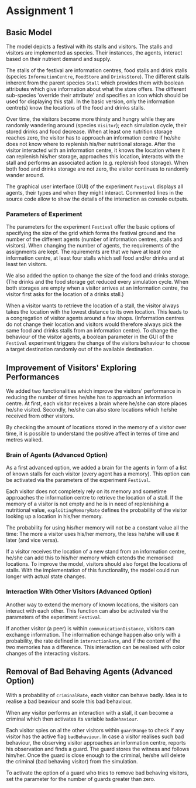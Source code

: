 # Assignment 1

## Basic Model

The model depicts a festival with its stalls and visitors. The stalls and visitors are implemented as species. Their instances, the agents, interact based on their nutrient demand and supply. 

The stalls of the festival are information centres, food stalls and drink stalls (species `InformationCentre`, `FoodStore` and `DrinksStore`). The different stalls inherent from the parent species `Stall` which provides them with boolean attributes which give information about what the store offers. The different sub-species 'override their attribute' and specifies an icon which should be used for displaying this stall. In the basic version, only the information centre(s) know the locations of the food and drinks stalls.

Over time, the visitors become more thirsty and hungry while they are randomly wandering around (species `Visitor`); each simulation cycle, their stored drinks and food decrease. When at least one nutrition storage reaches zero, the visitor has to approach an information centre if he/she does not know where to replenish his/her nutritional storage. After the visitor interacted with an information centre, it knows the location where it can replenish his/her storage, approaches this location, interacts with the stall and performs an associated action (e.g. replenish food storage). When both food and drinks storage are not zero, the visitor continues to randomly wander around.

The graphical user interface (GUI) of the experiment `Festival` displays all agents, their types and when they might interact. Commented lines in the source code allow to show the details of the interaction as console outputs.

### Parameters of Experiment

The parameters for the experiment `Festival` offer the basic options of specifying the size of the grid which forms the festival ground and the number of the different agents (number of information centres, stalls and visitors). When changing the number of agents, the requirements of the assignments are kept. The rquirements are that we have at least one information centre, at least four stalls which sell food and/or drinks and at least ten visitors.

We also added the option to change the size of the food and drinks storage. (The drinks and the food storage get reduced every simulation cycle. When both storages are empty when a visitor arrives at an information centre, the visitor first asks for the location of a drinks stall.)

When a visitor wants to retrieve the location of a stall, the visitor always takes the location with the lowest distance to its own location. This leads to a congregation of visitor agents around a few shops. (Information centres do not change their location and visitors would therefore always pick the same food and drinks stalls from an information centre). To change the behaviour of the visitor agents, a boolean parameter in the GUI of the `Festival` experiment triggers the change of the visitors behaviour to choose a target destination randomly out of the available destination.

## Improvement of Visitors' Exploring Performances

We added two functionalities which improve the visitors' performance in reducing the number of times he/she has to approach an information centre. At first, each visitor receives a brain where he/she can store places he/she visited. Secondly, he/she can also store locations which he/she received from other visitors.

By checking the amount of locations stored in the memory of a visitor over time, it is possible to understand the positive affect in terms of time and metres walked.

### Brain of Agents (Advanced Option)

As a first advanced option, we added a brain for the agents in form of a list of known stalls for each visitor (every agent has a memory). This option can be activated via the parameters of the experiment `Festival`.

Each visitor does not completely rely on its memory and sometime approaches the information centre to retrieve the location of a stall. If the memory of a visitor is not empty and he is in need of replenishing a nutritional value, `exploitingMemoryRate` defines the probability of the visitor looking up a location in his/her memory.

The probability for using his/her memory will not be a constant value all the time: The more a visitor uses his/her memory, the less he/she will use it later (and vice versa).

If a visitor receives the location of a new stand from an information centre, he/she can add this to his/her memory which extends the memorised locations. To improve the model, visitors should also forget the locations of stalls. With the implementation of this functionality, the model could run longer with actual state changes.

### Interaction With Other Visitors (Advanced Option)

Another way to extend the memory of known locations, the visitors can interact with each other. This function can also be activated via the parameters of the experiment `Festival`. 

If another visitor (a peer) is within `communicationDistance`, visitors can exchange information. The information echange happen also only with a probability, the rate defined in `interactionRate`, and if the content of the two memories has a difference. This interaction can be realised with color changes of the interacting visitors.

## Removal of Bad Behaving Agents (Advanced Option)

With a probability of `criminalRate`, each visitor can behave badly. Idea is to realise a bad beaviour and scole this bad behaviour.

When any visitor performs an interaction with a stall, it can become a criminal which then activates its variable `badBehaviour`.

Each visitor spies on al the other visitors within `guardRange` to check if any visitor has the active flag `badBehaviour`. In case a visitor realises such bad behaviour, the observing visitor approaches an information centre, reports his observation and finds a guard. The guard stores the witness and follows him/her. Once the guard is close enough to the criminal, he/she will delete the criminal (bad behaving visitor) from the simulation.

To activate the option of a guard who tries to remove bad behaving visitors, set the parameter for the number of guards greater than zero.
